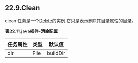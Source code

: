 ## 22.9.Clean
clean 任务是一个[Delete](https://docs.gradle.org/current/dsl/org.gradle.api.tasks.Delete.html)的实例.它只是表示删除其目录属性的目录。

**表22.11.java插件-清除配置**

任务属性 | 类型   | 默认值
---- | ---- | --------
dir  | File | buildDir
